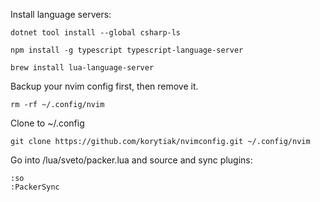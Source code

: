 Install language servers:

```
dotnet tool install --global csharp-ls
```
```
npm install -g typescript typescript-language-server
```
```
brew install lua-language-server
```

Backup your nvim config first, then remove it.

```
rm -rf ~/.config/nvim
```

Clone to ~/.config

```
git clone https://github.com/korytiak/nvimconfig.git ~/.config/nvim
```

Go into /lua/sveto/packer.lua and source and sync plugins:

```
:so
:PackerSync
```
